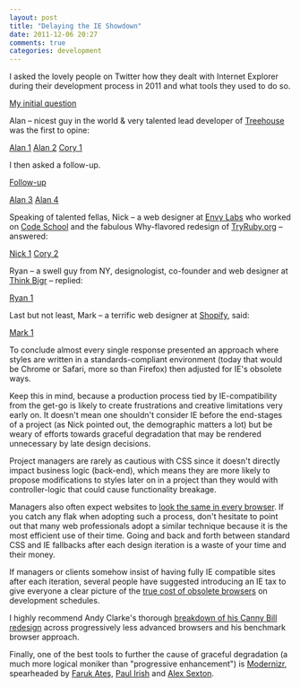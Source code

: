 ```yaml
---
layout: post
title: "Delaying the IE Showdown"
date: 2011-12-06 20:27
comments: true
categories: development
---
```

I asked the lovely people on Twitter how they dealt with Internet Explorer during their development process in 2011 and what tools they used to do so.

[My initial question](https://twitter.com/olivierlacan/status/144039798145957890)

Alan – nicest guy in the world & very talented lead developer of [Treehouse](http://teamtreehouse.com) was the first to opine: 

[Alan 1](https://twitter.com/commondream/status/144040509885784064)
[Alan 2](https://twitter.com/commondream/status/144040553057755137)
[Cory 1](https://twitter.com/coryperry/status/144041538052304897)

I then asked a follow-up.

[Follow-up](https://twitter.com/olivierlacan/status/144042582291398657)

[Alan 3](https://twitter.com/commondream/status/144042513739694080)
[Alan 4](https://twitter.com/commondream/status/144042750520729600)

Speaking of talented fellas, Nick – a web designer at [Envy Labs](http://envylabs.com) who worked on [Code School](http://codeschool.com) and the fabulous Why-flavored redesign of [TryRuby.org](http://tryruby.org) – answered:

[Nick 1](https://twitter.com/nickawalsh/status/144042925922336768)
[Cory 2](https://twitter.com/coryperry/status/144042963339722753)

Ryan – a swell guy from NY, designologist, co-founder and web designer at [Think Bigr](http://thinkbigr.com) – replied:

[Ryan 1](https://twitter.com/ryanbarresi/status/144043308572880896)

Last but not least, Mark – a terrific web designer at [Shopify](http://shopify.com), said:

[Mark 1](https://twitter.com/markdunkley/status/144073547038461952)

To conclude almost every single response presented an approach where styles are written in a standards-compliant environment (today that would be Chrome or Safari, more so than Firefox) then adjusted for IE's obsolete ways.

Keep this in mind, because a production process tied by IE-compatibility from the get-go is likely to create frustrations and creative limitations very early on. It doesn't mean one shouldn't consider IE before the end-stages of a project (as Nick pointed out, the demographic matters a lot) but be weary of efforts towards graceful degradation that may be rendered unnecessary by late design decisions.

Project managers are rarely as cautious with CSS since it doesn't directly impact business logic (back-end), which means they are more likely to propose modifications to styles later on in a project than they would with controller-logic that could cause functionality breakage.

Managers also often expect websites to [look the same in every browser](http://dowebsitesneedtolookexactlythesameineverybrowser.com/). If you catch any flak when adopting such a process, don't hesitate to point out that many web professionals adopt a similar technique because it is the most efficient use of their time. Going and back and forth between standard CSS and IE fallbacks after each design iteration is a waste of your time and their money.

If managers or clients somehow insist of having fully IE compatible sites after each iteration, several people have suggested introducing an IE tax to give everyone a clear picture of the [true cost of obsolete browsers](http://www.informationweek.com/news/windows/microsoft_news/229401795) on development schedules.

I highly recommend Andy Clarke's thorough [breakdown of his Canny Bill redesign](http://stuffandnonsense.co.uk/blog/about/what_does_browser_testing_mean_today/) across progressively less advanced browsers and his benchmark browser approach.

Finally, one of the best tools to further the cause of graceful degradation (a much more logical moniker than "progressive enhancement") is [Modernizr](http://www.modernizr.com/), spearheaded by [Faruk Ateş](http://farukat.es/), [Paul Irish](http://paulirish.com) and [Alex Sexton](http://alexsexton.com/).